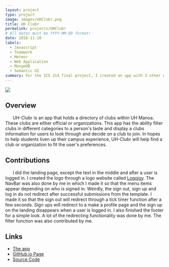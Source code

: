 ```yaml
---
layout: project
type: project
image: images/UHClubr.png
title: UH Clubr
permalink: projects/UHClubr
# All dates must be YYYY-MM-DD format!
date: 2018-11-10
labels:
  - Javascript
  - Teamwork
  - Meteor
  - Web Application
  - MongoDB
  - Semantic UI
summary: For the ICS 314 final project, I created an app with 3 other group members.
---
```


<img class="ui large rounded image" src="../images/ClubrLanding.PNG">

## Overview
&nbsp;&nbsp;&nbsp;&nbsp;&nbsp;&nbsp;UH-Clubr is an app that holds a directory of clubs within UH Manoa. These clubs are either official or organizations. This app has the ability filter clubs in different categories to a person's taste and display a clubs information for users to look through and decide on a club to join. In hopes to help students liven up their campus experience, UH-Clubr will help find a club or organization to fit the user's preferences.

## Contributions
&nbsp;&nbsp;&nbsp;&nbsp;&nbsp;&nbsp;I did the landing page, except the text in the middle and after a user is logged in. I created the logo through a logo website called [Logojoy](https://logojoy.com/?gspk=ZWxsYWNsYXJr&gsxid=Czmx5itmOQGa&utm_source=growsumo). The NavBar was also done by me in which I made it so that the menu items appear depending on who is signed in. Weirdly, the sign out, sign up and log in do not redirect after successful submissions from the template. I made it so that the sign out will redirect through a tick timer function after a few seconds. Sign ups will redirect to a make a profile page and the sign up on the landing disappears when a user is logged in. I also finished the footer for a simple look. A lot of the redirecting functionality was done by me. The filter function was also contributed by me.

## Links
- [The app](http://uhclubr.meteorapp.com/#/)
- [GitHub.io Page](https://uh-clubr.github.io/)
- [Source Code](https://github.com/uh-clubr/uh-clubr)
